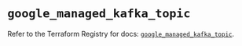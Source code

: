 # `google_managed_kafka_topic`

Refer to the Terraform Registry for docs: [`google_managed_kafka_topic`](https://registry.terraform.io/providers/hashicorp/google/6.21.0/docs/resources/managed_kafka_topic).
